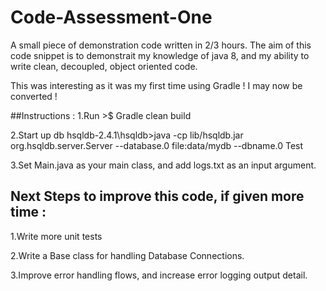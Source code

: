 # Code-Assessment-One

A small piece of demonstration code written in 2/3 hours. The aim of this code snippet is to demonstrait my knowledge of java 8, and my ability to write clean, decoupled, object oriented code.

This was interesting as it was my first time using Gradle ! I may now be converted !

##Instructions :
1.Run >$ Gradle clean build 

2.Start up db
hsqldb-2.4.1\hsqldb>java -cp lib/hsqldb.jar org.hsqldb.server.Server --database.0 file:data/mydb --dbname.0 Test

3.Set Main.java as your main class, and add logs.txt as an input argument.

## Next Steps to improve this code, if given more time :

1.Write more unit tests

2.Write a Base class for handling Database Connections.

3.Improve error handling flows, and increase error logging output detail.
